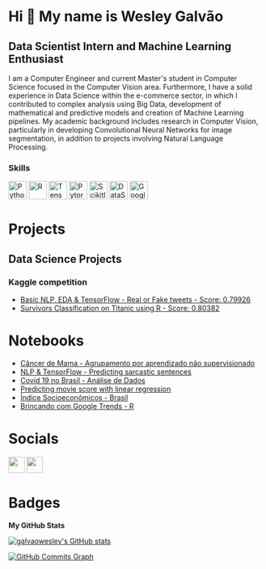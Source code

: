 Hi 👋 My name is Wesley Galvão
==============================

Data Scientist Intern and Machine Learning Enthusiast
----------------------------------------------

I am a Computer Engineer and current Master's student in Computer Science focused in the Computer Vision area. Furthermore, I have a solid experience in Data Science within the e-commerce sector, in which I contributed to complex analysis using Big Data, development of mathematical and predictive models and creation of Machine Learning pipelines. My academic background includes research in Computer Vision, particularly in developing Convolutional Neural Networks for image segmentation, in addition to projects involving Natural Language Processing. 

### Skills

<p align="left">
<a href="https://www.python.org/" target="_blank" rel="noreferrer"><img src="https://raw.githubusercontent.com/danielcranney/readme-generator/main/public/icons/skills/python-colored.svg" width="36" height="36" alt="Python" /></a>
<a href="https://www.r-project.org/" target="_blank" rel="noreferrer"><img src="https://www.r-project.org/logo/Rlogo.svg" width="36" height="36" alt="R" /></a>
<a href="https://www.tensorflow.org" target="_blank" rel="noreferrer"><img src="https://upload.wikimedia.org/wikipedia/commons/2/2d/Tensorflow_logo.svg" width="36" height="36" alt="TensorFlow" /></a>
<a href="https://pytorch.org/" target="_blank" rel="noreferrer"><img src="https://pytorch.org/assets/images/pytorch-logo.png" width="36" height="36" alt="Pytorch" /></a>
<a href="https://scikit-learn.org/" target="_blank" rel="noreferrer"><img src="https://upload.wikimedia.org/wikipedia/commons/0/05/Scikit_learn_logo_small.svg" width="36" height="36" alt="Scikitlearn" /></a>
<a href="https://datastudio.google.com/" target="_blank" rel="noreferrer"><img src="https://www.gstatic.com/analytics-suite/header/suite/v2/ic_data_studio.svg" width="36" height="36" alt="DataStudio" /></a>
<a href="https://console.cloud.google.com/marketplace/product/thorn-technologies-public/sftp-gateway?project=thorn-technologies-public&pli=1" target="_blank" rel="noreferrer"><img src="https://logodownload.org/wp-content/uploads/2021/06/google-cloud-logo-5.png" width="36" height="36" alt="GoogleCloud" /></a>
</p>




  

# Projects

## Data Science Projects

### Kaggle competition

- [Basic NLP, EDA & TensorFlow - Real or Fake tweets - Score: 0.79926](https://www.kaggle.com/galvaowesley/basic-nlp-eda-tensorflow-real-or-fake-tweets?scriptVersionId=40524824)
- [Survivors Classification on Titanic using R - Score: 0.80382](https://www.kaggle.com/galvaowesley/survivors-classification-on-titanic-using-r)

# Notebooks

- [Câncer de Mama - Agrupamento por aprendizado não supervisionado](https://colab.research.google.com/drive/1uPTarZDgOddMsHrpjHumsVJvuy4GowP6?usp=sharing)
- [NLP & TensorFlow - Predicting sarcastic sentences](https://www.kaggle.com/galvaowesley/nlp-tensorflow-predicting-sarcastic-sentences)
- [Covid 19 no Brasil - Análise de Dados](https://www.kaggle.com/galvaowesley/covid-19-no-brasil-an-lise-de-dados)
- [Predicting movie score with linear regression](https://s3.amazonaws.com/coursera-uploads/peer-review/5d3b8a9ab1baa35eabb6b41837b73772/Wesley_reg_model_project.html)
- [Índice Socioeconômicos - Brasil ](https://www.kaggle.com/galvaowesley/ndice-socioecon-micos-brasil)
- [Brincando com Google Trends - R](https://www.kaggle.com/galvaowesley/brincando-com-google-trends-r)

# Socials
                  
<p align="left"> <a href="https://www.github.com/galvaowesley" target="_blank" rel="noreferrer"><img src="https://raw.githubusercontent.com/danielcranney/readme-generator/main/public/icons/socials/github-dark.svg" width="32" height="32" /></a> <a href="https://www.linkedin.com/in/wesleygalvao" target="_blank" rel="noreferrer"><img src="https://raw.githubusercontent.com/danielcranney/readme-generator/main/public/icons/socials/linkedin.svg" width="32" height="32" /></a></p>

# Badges

<b>My GitHub Stats</b>

<a href="http://www.github.com/galvaowesley"><img src="https://github-readme-stats.vercel.app/api?username=galvaowesley&show_icons=true&hide=&count_private=true&title_color=0891b2&text_color=ffffff&icon_color=0891b2&bg_color=1c1917&hide_border=true&show_icons=true" alt="galvaowesley's GitHub stats" /></a>

<a href="http://www.github.com/galvaowesley"><img src="https://activity-graph.herokuapp.com/graph?username=galvaowesley&bg_color=1c1917&color=ffffff&line=0891b2&point=ffffff&area_color=1c1917&area=true&hide_border=true&custom_title=GitHub%20Commits%20Graph" alt="GitHub Commits Graph" /></a>
